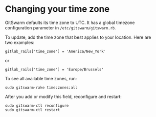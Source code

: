 # Changing your time zone

GitSwarm defaults its time zone to UTC. It has a global timezone
configuration parameter in `/etc/gitswarm/gitswarm.rb`.

To update, add the time zone that best applies to your location. Here are
two examples:
```
gitlab_rails['time_zone'] = 'America/New_York'
```
or
```
gitlab_rails['time_zone'] = 'Europe/Brussels'
```

To see all available time zones, run:

```
sudo gitswarm-rake time:zones:all
```

After you add or modify this field, reconfigure and restart:

```
sudo gitswarm-ctl reconfigure
sudo gitswarm-ctl restart
```
